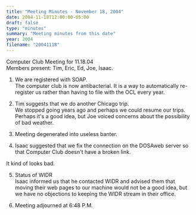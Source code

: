 ```yaml
---
title: "Meeting Minutes - November 18, 2004"
date: 2004-11-18T12:00:00-05:00
draft: false
type: "minutes"
summary: "Meeting minutes from this date"
year: 2004
filename: "20041118"
---
```


Computer Club Meeting for 11.18.04 <br>
Members present: Tim, Eric, Ed, Joe, Isaac.<p>

1) We are registered with SOAP.<br>
The computer club is now antibacterial.  It is a way to automatically
re-register us rather than having to file with the OCL every year. <p>

2) Tim suggests that we do another Chicago trip.<br>
We stopped going years ago and perhaps we could resume our trips.  Perhaps it's
a good idea, but Joe voiced concerns about the possibility of bad weather.<p>

3) Meeting degenerated into useless banter. <p>

4) Isaac suggested that we fix the connection on the DOSAweb server so that
Computer Club doesn't have a broken link.<br>

It kind of looks bad.<p>

5) Status of WIDR<br>
Isaac informed us that he contacted WIDR and advised them that moving their web
pages to our machine would not be a good idea, but we have no objections to
keeping the WIDR stream in their office.<p>

6) Meeting adjourned at 6:48 P.M.
